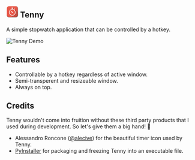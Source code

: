![Hey! Tenny](images/stopwatch-32.png) **Tenny**
---
A simple stopwatch application that can be controlled by a hotkey.

![Tenny Demo](https://github.com/mokachokokarbon/Tenny/blob/master/images/tenny-demo.gif)

Features
---    
* Controllable by a hotkey regardless of active window.
* Semi-transperent and resizeable window.
* Always on top.

Credits
---
Tenny wouldn't come into fruition without these third party products that I used during development. So let's give them a big hand! :clap: 

* Alessandro Roncone ([@alecive](https://github.com/alecive)) for the beautiful timer icon used by Tenny.
* [PyInstaller](https://github.com/pyinstaller/pyinstaller) for packaging and freezing Tenny into an executable file.
